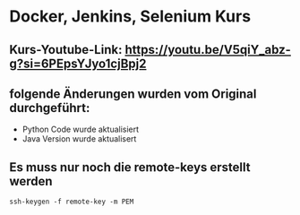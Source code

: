 # Docker, Jenkins, Selenium Kurs
## Kurs-Youtube-Link: https://youtu.be/V5qiY_abz-g?si=6PEpsYJyo1cjBpj2
## folgende Änderungen wurden vom Original durchgeführt:
- Python Code wurde aktualisiert
- Java Version wurde aktualisert

## Es muss nur noch die remote-keys erstellt werden
```ssh-keygen -f remote-key -m PEM ```
